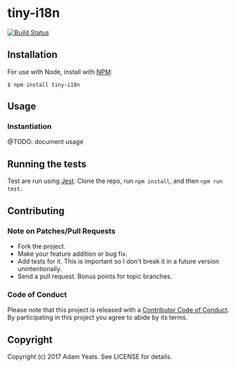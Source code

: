 tiny-i18n
=========

[![Build Status](https://travis-ci.org/xadamy/tiny-i18n.svg)](https://travis-ci.org/xadamy/tiny-i18n)

## Installation

For use with Node, install with [NPM](http://npmjs.org):

    $ npm install tiny-i18n
    
## Usage

### Instantiation

@TODO: document usage

## Running the tests

Test are run using [Jest](https://facebook.github.io/jest/). Clone the repo, run `npm install`, and then `npm run test`.

## Contributing

### Note on Patches/Pull Requests

- Fork the project.
- Make your feature addition or bug fix.
- Add tests for it. This is important so I don't break it in a future version unintentionally.
- Send a pull request. Bonus points for topic branches.

### Code of Conduct

Please note that this project is released with a [Contributor Code of Conduct](https://github.com/xadamy/tiny-i18n/blob/master/CODE_OF_CONDUCT.md). By participating in this project you agree to abide by its terms.

## Copyright

Copyright (c) 2017 Adam Yeats. See LICENSE for details.
